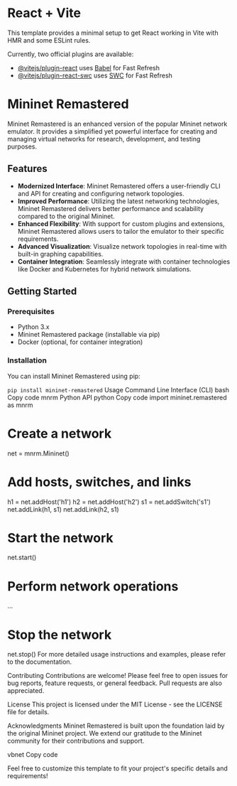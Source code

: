 # React + Vite

This template provides a minimal setup to get React working in Vite with HMR and some ESLint rules.

Currently, two official plugins are available:

- [@vitejs/plugin-react](https://github.com/vitejs/vite-plugin-react/blob/main/packages/plugin-react/README.md) uses [Babel](https://babeljs.io/) for Fast Refresh
- [@vitejs/plugin-react-swc](https://github.com/vitejs/vite-plugin-react-swc) uses [SWC](https://swc.rs/) for Fast Refresh
# Mininet Remastered

Mininet Remastered is an enhanced version of the popular Mininet network emulator. It provides a simplified yet powerful interface for creating and managing virtual networks for research, development, and testing purposes.

## Features

- **Modernized Interface**: Mininet Remastered offers a user-friendly CLI and API for creating and configuring network topologies.
- **Improved Performance**: Utilizing the latest networking technologies, Mininet Remastered delivers better performance and scalability compared to the original Mininet.
- **Enhanced Flexibility**: With support for custom plugins and extensions, Mininet Remastered allows users to tailor the emulator to their specific requirements.
- **Advanced Visualization**: Visualize network topologies in real-time with built-in graphing capabilities.
- **Container Integration**: Seamlessly integrate with container technologies like Docker and Kubernetes for hybrid network simulations.

## Getting Started

### Prerequisites

- Python 3.x
- Mininet Remastered package (installable via pip)
- Docker (optional, for container integration)

### Installation

You can install Mininet Remastered using pip:

`pip install mininet-remastered`
Usage
Command Line Interface (CLI)
bash
Copy code
mnrm
Python API
python
Copy code
import mininet.remastered as mnrm

# Create a network
net = mnrm.Mininet()

# Add hosts, switches, and links
h1 = net.addHost('h1')
h2 = net.addHost('h2')
s1 = net.addSwitch('s1')
net.addLink(h1, s1)
net.addLink(h2, s1)

# Start the network
net.start()

# Perform network operations
...

# Stop the network
net.stop()
For more detailed usage instructions and examples, please refer to the documentation.

Contributing
Contributions are welcome! Please feel free to open issues for bug reports, feature requests, or general feedback. Pull requests are also appreciated.

License
This project is licensed under the MIT License - see the LICENSE file for details.

Acknowledgments
Mininet Remastered is built upon the foundation laid by the original Mininet project. We extend our gratitude to the Mininet community for their contributions and support.

vbnet
Copy code

Feel free to customize this template to fit your project's specific details and requirements!